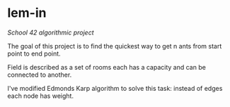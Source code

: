 # lem-in
*School 42 algorithmic project*

The goal of this project is to find the quickest way to get n ants from start point to end point.

Field is described as a set of rooms each has a capacity and can be connected to another.

I've modified Edmonds Karp algorithm to solve this task: instead of edges each node has weight.
